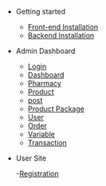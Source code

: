 - Getting started

  - [Front-end Installation](frontend-installation.md)
  - [Backend Installation](backend-installation.md)

- Admin Dashboard
  - [Login](login.md)
  - [Dashboard](dashboard.md)
  - [Pharmacy](pharmacy.md)
  - [Product](product.md)
  - [post](post.md)
  - [Product Package](product-package.md)
  - [User](user.md)
  - [Order](order.md)
  - [Variable](variable.md)
  - [Transaction](transaction.md)

- User Site

  -[Registration](registration.md)
